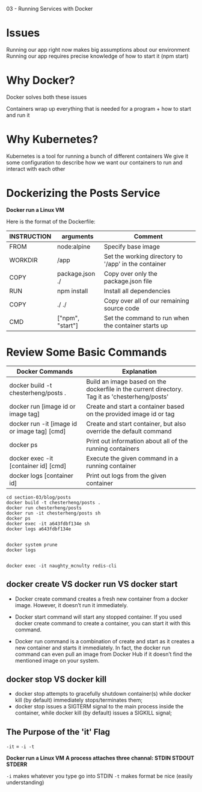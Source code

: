 03 - Running Services with Docker


# Issues

Running our app right now makes big assumptions about our environment
Running our app requires precise knowledge of how to start it (npm start)


# Why Docker?
Docker solves both these issues

Containers wrap up everything that is needed for a program + how to start and run it


# Why Kubernetes?
Kubernetes is a tool for running a bunch of different containers We give it some configuration to describe how we want our containers to run and interact with each other


# Dockerizing the Posts Service

**Docker run a Linux VM**

Here is the format of the Dockerfile:

| INSTRUCTION | arguments        | Comment                                              |
| ----------- | ---------------- | ---------------------------------------------------- |
| FROM        | node:alpine      | Specify base image                                   |
| WORKDIR     | /app             | Set the working directory to '/app' in the container |
| COPY        | package.json ./  | Copy over only the package.json file                 |
| RUN         | npm install      | Install all dependencies                             |
| COPY        | ./ ./            | Copy over all of our remaining source code           |
| CMD         | ["npm", "start"] | Set the command to run when the container starts up  |




# Review Some Basic Commands

| Docker Commands                              | Explanation                                                                                     |
| -------------------------------------------- | ----------------------------------------------------------------------------------------------- |
| docker build -t chesterheng/posts .          | Build an image based on the dockerfile in the current directory.  Tag it as 'chesterheng/posts' |
| docker run [image id or image tag]           | Create and start a container based on the provided image id or tag                              |
| docker run -it [image id or image tag] [cmd] | Create and start container, but also override the default command                               |
| docker ps                                    | Print out information about all of the running containers                                       |
| docker exec -it [container id] [cmd]         | Execute the given command in a running container                                                |
| docker logs [container id]                   | Print out logs from the given container                                                         |

```console
cd section-03/blog/posts
docker build -t chesterheng/posts .
docker run chesterheng/posts
docker run -it chesterheng/posts sh
docker ps
docker exec -it a643fdbf134e sh
docker logs a643fdbf134e


docker system prune
docker logs


docker exec -it naughty_mcnulty redis-cli
```

## docker create VS docker run VS docker start

- Docker create command creates a fresh new container from a docker image. However, it doesn’t run it immediately.

- Docker start command will start any stopped container. If you used docker create command to create a container, you can start it with this command.

- Docker run command is a combination of create and start as it creates a new container and starts it immediately. In fact, the docker run command can even pull an image from Docker Hub if it doesn’t find the mentioned image on your system.


## docker stop VS docker kill

- docker stop attempts to gracefully shutdown container(s) while docker kill (by default) immediately stops/terminates them;
- docker stop issues a SIGTERM signal to the main process inside the container, while docker kill (by default) issues a SIGKILL signal;

## The Purpose of the 'it' Flag

`-it` = `-i -t`

**Docker run a Linux VM**
**A process attaches three channal: STDIN    STDOUT    STDERR**

`-i` makes whatever you type go into STDIN
`-t` makes format be nice (easily understanding)

















